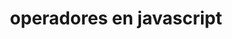 ---
title: operadores en javascript
image: first-post.jpg
tags:
  - Front-end
  - Programming
  - Career
sitemap: false
---